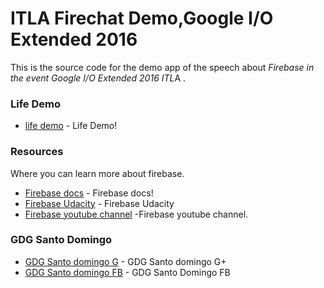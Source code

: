 # ITLA Firechat Demo,Google I/O Extended 2016 

This is the source code for the demo app of the speech about *Firebase in the event Google I/O Extended 2016 ITL*A .

### Life Demo
* [life demo]  - Life Demo!

### Resources

Where you can learn more about firebase.
* [Firebase docs]  - Firebase docs!
* [Firebase Udacity] - Firebase Udacity
* [Firebase youtube channel] -Firebase youtube channel.

### GDG Santo Domingo

* [GDG Santo domingo G] - GDG Santo domingo G+
* [GDG Santo domingo FB] - GDG Santo Domingo FB


[life demo]: <https://fire-chat-itla.firebaseapp.com/>
   [Firebase docs]: <https://www.firebase.com/docs/>
   [Firebase Udacity]: <https://www.firebase.com/blog/2015-12-07-udacity-course-firebase-essentials.html>
   [Firebase youtube channel]: <https://www.youtube.com/playlist?list=PLl-K7zZEsYLnJVX_0zbKytptZGugPIbJR>
   [GDG Santo domingo G]: <https://plus.google.com/+GdgsantodomingoOrg>
   [GDG Santo Domingo FB]: <https://www.facebook.com/groups/1448664288773695/>
   